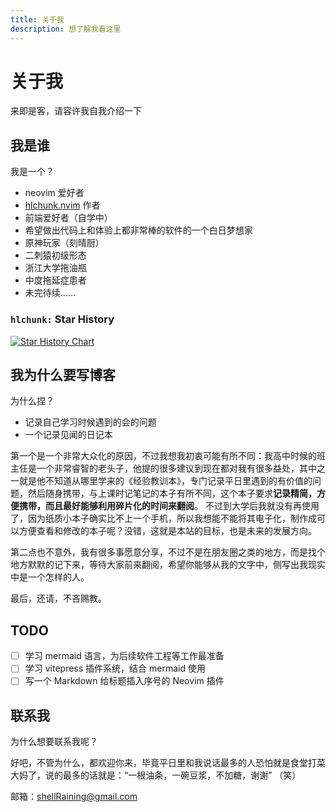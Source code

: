 ```yaml
---
title: 关于我
description: 想了解我看这里
---
```


# 关于我

来即是客，请容许我自我介绍一下

## 我是谁

我是一个？

- neovim 爱好者
- [hlchunk.nvim](https://github.com/shellRaining/hlchunk.nvim) 作者
- 前端爱好者（自学中）
- 希望做出代码上和体验上都非常棒的软件的一个白日梦想家
- 原神玩家（刻晴厨）
- 二刺猿初级形态
- 浙江大学拖油瓶
- 中度拖延症患者
- 未完待续……

### `hlchunk:` Star History

[![Star History Chart](https://api.star-history.com/svg?repos=shellRaining/hlchunk.nvim&type=Date)](https://star-history.com/#shellRaining/hlchunk.nvim&Date)

## 我为什么要写博客

为什么捏？

- 记录自己学习时候遇到的会的问题
- 一个记录见闻的日记本

第一个是一个非常大众化的原因，不过我想我初衷可能有所不同：我高中时候的班主任是一个非常睿智的老头子，他提的很多建议到现在都对我有很多益处，其中之一就是他不知道从哪里学来的《经验教训本》，专门记录平日里遇到的有价值的问题，然后随身携带，与上课时记笔记的本子有所不同，这个本子要求**记录精简，方便携带，而且最好能够利用碎片化的时间来翻阅**。 不过到大学后我就没有再使用了，因为纸质小本子确实比不上一个手机，所以我想能不能将其电子化，制作成可以方便查看和修改的本子呢？没错，这就是本站的目标，也是未来的发展方向。

第二点也不意外，我有很多事愿意分享，不过不是在朋友圈之类的地方，而是找个地方默默的记下来，等待大家前来翻阅，希望你能够从我的文字中，侧写出我现实中是一个怎样的人。

最后，还请，不吝赐教。

## TODO

- [ ] 学习 mermaid 语言，为后续软件工程等工作最准备
- [ ] 学习 vitepress 插件系统，结合 mermaid 使用
- [ ] 写一个 Markdown 给标题插入序号的 Neovim 插件

## 联系我

为什么想要联系我呢？

好吧，不管为什么，都欢迎你来，毕竟平日里和我说话最多的人恐怕就是食堂打菜大妈了，说的最多的话就是：“一根油条，一碗豆浆，不加糖，谢谢” （笑）

邮箱：[shellRaining@gmail.com](mailto:shellRaining@gmail.com)
